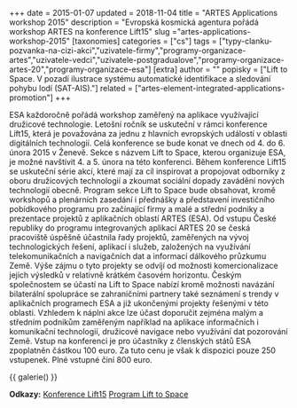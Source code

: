 +++
date = 2015-01-07
updated = 2018-11-04
title = "ARTES Applications workshop 2015"
description = "Evropská kosmická agentura pořádá workshop ARTES na konference Lift15"
slug ="artes-applications-workshop-2015"
[taxonomies]
categories = ["cs"]
tags = ["typy-clanku-pozvanka-na-cizi-akci","uzivatele-firmy","programy-organizace-artes","uzivatele-vedci","uzivatele-postgradualove","programy-organizace-artes-20","programy-organizace-esa"]
[extra]
author = ""
popisky = ["Lift to Space. V pozadí ilustrace systému automatické identifikace a sledování pohybu lodí (SAT-AIS)."]
related = ["artes-element-integrated-applications-promotion"]
+++

ESA každoročně pořádá workshop zaměřený na aplikace využívající družicové technologie. Letošní ročník se uskuteční v rámci konference Lift15, která je považována za jednu z hlavních evropských událostí v oblasti digitálních technologií. Celá konference se bude konat ve dnech od 4. do 6. února 2015 v Ženevě. Sekce s názvem Lift to Space, kterou organizuje ESA, je možné navštívit 4. a 5. února na této konferenci. Během konference Lift15 se uskuteční série akcí, které mají za cíl inspirovat a propojovat odborníky z oboru družicových technologií a zkoumat sociální dopady zavádění nových technologií obecně. Program sekce Lift to Space bude obsahovat, kromě workshopů a plenárních zasedání i přednášky a představení investičního pobídkového programu pro začínající firmy a malé a střední podniky a prezentace projektů z aplikačních oblastí ARTES (ESA). Od vstupu České republiky do programu integrovaných aplikací ARTES 20 se česká pracoviště úspěšně účastnila řady projektů, zaměřených na vývoj technologických řešení, aplikací i služeb, založených na využívání telekomunikačních a navigačních dat a informací dálkového průzkumu Země. Výše zájmu o tyto projekty se odvíjí od možnosti komercionalizace jejich výsledků v relativně krátkém časovém horizontu. Českým společnostem se účastí na Lift to Space nabízí kromě možnosti navázání bilaterální spolupráce se zahraničními partnery také seznámení s trendy v aplikačních programech ESA a již ukončenými projekty řešenými v této oblasti. Vzhledem k náplni akce lze účast doporučit zejména malým a středním podnikům zaměřeným například na aplikace informačních i komunikační technologií, družicové navigace nebo využívání dat pozorování Země. Vstup na konferenci je pro účastníky z členských států ESA zpoplatněn částkou 100 euro. Za tuto cenu je však k dispozici pouze 250 vstupenek. Plné vstupné činí 800 euro.  

{{ galerie() }}

**Odkazy:**
[Konference Lift15]
[Program Lift to Space]

[Konference Lift15]: http://liftconference.com/lift15
[Program Lift to Space]: http://artes-apps.esa.int/news/lift-to-space

